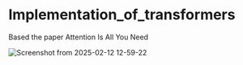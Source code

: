 # Implementation_of_transformers

Based the paper Attention Is All You Need

![Screenshot from 2025-02-12 12-59-22](https://github.com/user-attachments/assets/75dc6207-134f-4ec3-bcd0-7482252d27ed)
